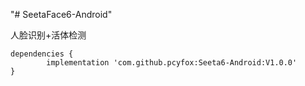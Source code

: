 "# SeetaFace6-Android"

人脸识别+活体检测

	dependencies {
	        implementation 'com.github.pcyfox:Seeta6-Android:V1.0.0'
	}
